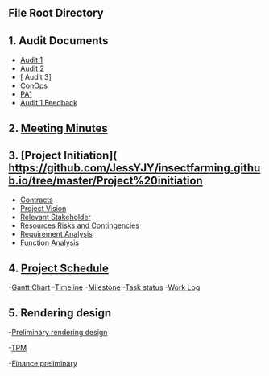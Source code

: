 

## File Root Directory 

## 1. Audit Documents 
- [ Audit 1](https://github.com/JessYJY/insectfarming.github.io/blob/master/Audit%20Documents/Audit%201.md)
- [ Audit 2](https://github.com/JessYJY/insectfarming.github.io/blob/master/Audit%20Documents/Audit%202.md)
- [ Audit 3]
- [ ConOps ](https://github.com/JessYJY/insectfarming.github.io/blob/master/Audit%20Documents/ConOps.pdf)
- [ PA1](https://github.com/JessYJY/insectfarming.github.io/blob/master/Audit%20Documents/PA1.pptx)
- [ Audit 1 Feedback](https://github.com/JessYJY/insectfarming.github.io/blob/master/Audit%20Documents/Audit%201%20feedback.md)

## 2. [Meeting Minutes](https://github.com/JessYJY/insectfarming.github.io/tree/master/Meeting)

## 3. [Project Initiation]( https://github.com/JessYJY/insectfarming.github.io/tree/master/Project%20initiation

- [ Contracts](https://github.com/JessYJY/insectfarming.github.io/blob/master/Project%20initiation/Contracts.md)
- [ Project Vision](https://github.com/JessYJY/insectfarming.github.io/blob/master/Project%20initiation/Project%20vision.md)
- [ Relevant Stakeholder](https://github.com/JessYJY/insectfarming.github.io/blob/master/Project%20initiation/Relevant%20stakeholders.md)
- [ Resources Risks and Contingencies](https://github.com/JessYJY/insectfarming.github.io/blob/master/Project%20initiation/Resources%20risks%20and%20contingencies.md)
- [ Requirement Analysis](https://github.com/JessYJY/insectfarming.github.io/blob/master/Project%20initiation/Requirement%20analysis)
- [ Function Analysis](https://github.com/JessYJY/insectfarming.github.io/blob/master/Project%20initiation/Function%20analysis)

## 4. [Project Schedule](https://github.com/JessYJY/insectfarming.github.io/tree/master/Project%20schedule)

-[Gantt Chart](https://github.com/JessYJY/insectfarming.github.io/blob/master/Project%20schedule/Gantt%20Chart.pdf)
-[Timeline](https://github.com/JessYJY/insectfarming.github.io/blob/master/Project%20schedule/timeline_updated1.png)
-[Milestone](https://github.com/JessYJY/insectfarming.github.io/blob/master/Project%20schedule/Milestone.md)
-[Task status](https://github.com/JessYJY/insectfarming.github.io/blob/master/Project%20schedule/Task%20tracking%20file.md)
-[Work Log](https://github.com/JessYJY/insectfarming.github.io/tree/master/Project%20schedule)


## 5. Rendering design 
-[Preliminary rendering design](https://github.com/JessYJY/insectfarming.github.io/blob/master/Rendering%20design/PreliminaryRenderingDesigns.pdf)

-[TPM]((https://github.com/JessYJY/insectfarming.github.io/blob/master/Research/FinancePreliminary.xlsx))

-[Finance preliminary](https://github.com/JessYJY/insectfarming.github.io/blob/master/Research/FinancePreliminary.xlsx)



